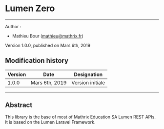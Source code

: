 # Lumen Zero

---

Author :
- Mathieu Bour (mathieu@mathrix.fr)

Version 1.0.0, published on Mars 6th, 2019

## Modification history

| Version  | Date           | Designation         |
| -------- | -------------- | ------------------- |
| 1.0.0    | Mars 6th, 2019 | Version initiale    |

---

## Abstract

This library is the base of most of Mathrix Education SA Lumen REST
APIs. It is based on the Lumen Laravel Framework.
